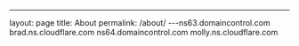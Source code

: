 ---
layout: page
title: About
permalink: /about/
---ns63.domaincontrol.com	brad.ns.cloudflare.com
ns64.domaincontrol.com	molly.ns.cloudflare.com
